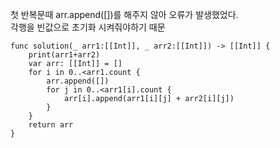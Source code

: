 첫 반복문때 arr.append([])를 해주지 않아 오류가 발생했었다.   
각행을 빈값으로 초기화 시켜줘야하기 때문   

```
func solution(_ arr1:[[Int]], _ arr2:[[Int]]) -> [[Int]] {
    print(arr1+arr2)
    var arr: [[Int]] = []
    for i in 0..<arr1.count {
        arr.append([])
        for j in 0..<arr1[i].count {
            arr[i].append(arr1[i][j] + arr2[i][j])
        }
    }
    return arr
}
```
